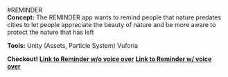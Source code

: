 #REMINDER
<br>
**Concept:**
The REMINDER app wants to remind people that nature predates cities to let people appreciate the beauty of nature and be more aware to protect the nature that has left

**Tools:**
Unity (Assets, Particle System)
Vuforia


**Checkout!**
**[Link to Reminder w/o voice over](https://youtu.be/Yim-q3-5NAo)**
**[Link to Reminder w/ voice over](https://youtu.be/WI4ML89JDwM)**
